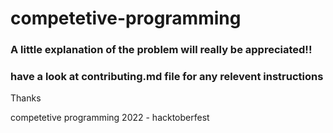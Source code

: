 # competetive-programming

### A little explanation of the problem will really be appreciated!!
### have a look at contributing.md file for any relevent instructions
Thanks

competetive programming 2022 - hacktoberfest
